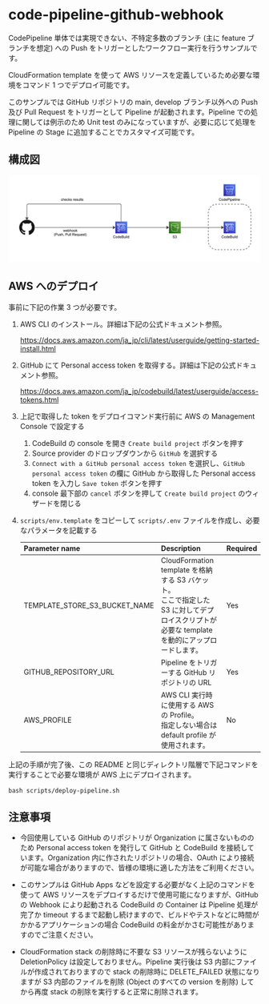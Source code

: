 # code-pipeline-github-webhook

CodePipeline 単体では実現できない、不特定多数のブランチ (主に feature ブランチを想定) への Push をトリガーとしたワークフロー実行を行うサンプルです。

CloudFormation template を使って AWS リソースを定義しているため必要な環境をコマンド 1 つでデプロイ可能です。

このサンプルでは GitHub リポジトリの  main, develop ブランチ以外への Push 及び Pull Request をトリガーとして Pipeline が起動されます。Pipeline での処理に関しては例示のため Unit test のみになっていますが、必要に応じて処理を Pipeline の Stage に追加することでカスタマイズ可能です。

## 構成図

![workflow](./docs/assets/workflow.jpg)

## AWS へのデプロイ

事前に下記の作業 3 つが必要です。

1. AWS CLI のインストール。詳細は下記の公式ドキュメント参照。

    https://docs.aws.amazon.com/ja_jp/cli/latest/userguide/getting-started-install.html

1. GitHub にて Personal access token を取得する。詳細は下記の公式ドキュメント参照。

    https://docs.aws.amazon.com/ja_jp/codebuild/latest/userguide/access-tokens.html

1. 上記で取得した token をデプロイコマンド実行前に AWS の Management Console で設定する

    1. CodeBuild の console を開き `Create build project` ボタンを押す
    1. Source provider のドロップダウンから `GitHub` を選択する
    1. `Connect with a GitHub personal access token` を選択し、`GitHub personal access token` の欄に GitHub から取得した Personal access token を入力し `Save token` ボタンを押す
    1. console 最下部の `cancel` ボタンを押して `Create build project` のウィザードを閉じる

1. `scripts/env.template` をコピーして `scripts/.env` ファイルを作成し、必要なパラメータを記載する

    | Parameter name | Description | Required |
    |--|--|--|
    | TEMPLATE_STORE_S3_BUCKET_NAME | CloudFormation template を格納する S3 バケット。<br />ここで指定した S3 に対してデプロイスクリプトが必要な template を動的にアップロードします。 | Yes |
    | GITHUB_REPOSITORY_URL | Pipeline をトリガーする GitHub リポジトリの URL | Yes |
    | AWS_PROFILE | AWS CLI 実行時に使用する AWS の Profile。<br />指定しない場合は default profile が使用されます。 | No |

上記の手順が完了後、この README と同じディレクトリ階層で下記コマンドを実行することで必要な環境が AWS 上にデプロイされます。

```
bash scripts/deploy-pipeline.sh
```

## 注意事項

- 今回使用している GitHub のリポジトリが Organization に属さないもののため Personal access token を発行して GitHub と CodeBuild を接続しています。Organization 内に作されたリポジトリの場合、OAuth により接続が可能な場合がありますので、皆様の環境に適した方法をご利用ください。

- このサンプルは GitHub Apps などを設定する必要がなく上記のコマンドを使って AWS リソースをデプロイするだけで使用可能になりますが、GitHub の Webhook により起動される CodeBuild の Container は Pipeline 処理が完了か timeout するまで起動し続けますので、ビルドやテストなどに時間がかかるアプリケーションの場合 CodeBuild の料金がかさむ可能性がありますのでご注意ください。

- CloudFormation stack の削除時に不要な S3 リソースが残らないように DeletionPolicy は設定しておりません。Pipeline 実行後は S3 内部にファイルが作成されておりますので stack の削除時に DELETE_FAILED 状態になりますが S3 内部のファイルを削除 (Object のすべての version を削除) してから再度 stack の削除を実行すると正常に削除されます。
